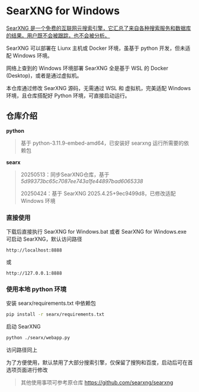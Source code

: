 # SearXNG for Windows

[SearXNG 是一个免费的互联网元搜索引擎，它汇总了来自各种搜索服务和数据库的结果。用户既不会被跟踪，也不会被分析。](https://github.com/searxng/searxng)

SearXNG 可以部署在 Liunx 主机或 Docker 环境，虽基于 python 开发，但未适配 Windows 环境。

网络上查到的 Windows 环境部署 SearXNG 全是基于 WSL 的 Docker (Desktop)，或者是通过虚拟机。

本仓库通过修改 SearXNG 源码，无需通过 WSL 和 虚拟机，完美适配 Windows 环境，且仓库搭配好 Python 环境，可直接启动运行。



## 仓库介绍

**python**

> 基于 python-3.11.9-embed-amd64，已安装好 searxng 运行所需要的依赖包

**searx**

> 20250513：同步SearXNG仓库，基于*5d99373bc65c7087ee743a1fe44897bad6065338*
>
> 20250424：基于 SearXNG 2025.4.25+9ec9499d8，已修改适配 Windows 环境



### 直接使用

下载后直接执行 SearXNG for Windows.bat 或者 SearXNG for Windows.exe 可启动 SearXNG，默认访问路径

```http
http://localhost:8888
```

或

```http
http://127.0.0.1:8888
```



### 使用本地 python 环境

安装 searx/requirements.txt 中依赖包

```bash
pip install -r searx/requirements.txt
```

启动 SearXNG

```bash
python ./searx/webapp.py
```

访问路径同上

为了方便使用，默认禁用了大部分搜索引擎，仅保留了搜狗和百度，启动后可在首选项页面进行修改

> 其他使用事项可参考原仓库 https://github.com/searxng/searxng

